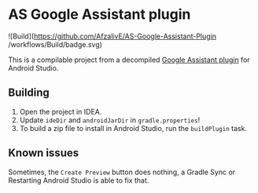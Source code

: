 # AS Google Assistant plugin

![Build](https://github.com/AfzalivE/AS-Google-Assistant-Plugin
/workflows/Build/badge.svg)

This is a compilable project from a decompiled [Google Assistant plugin](https://plugins.jetbrains.com/plugin/16739-google-assistant) for Android Studio.

## Building

1. Open the project in IDEA.
1. Update `ideDir` and `androidJarDir` in `gradle.properties`!
1. To build a zip file to install in Android Studio, run the `buildPlugin` task.

## Known issues

Sometimes, the `Create Preview` button does nothing, a Gradle Sync or Restarting Android Studio is able to fix that.
